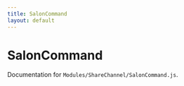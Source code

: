 ```yaml
---
title: SalonCommand
layout: default
---
```


# SalonCommand

Documentation for `Modules/ShareChannel/SalonCommand.js`.
